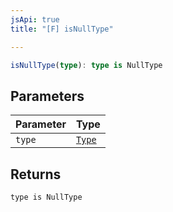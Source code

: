 ```yaml
---
jsApi: true
title: "[F] isNullType"

---
```

```ts
isNullType(type): type is NullType
```

## Parameters

| Parameter | Type |
| :------ | :------ |
| `type` | [`Type`](../type-aliases/Type.md) |

## Returns

`type is NullType`
